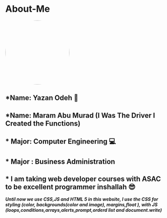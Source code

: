 # About-Me

<img src="img/myImage.jpg" height="auto" width="200" style="border-radius:50%"></img>

## *Name: Yazan Odeh 👨
## *Name: Maram Abu Murad (I Was The Driver I Created the Functions)

## * Major: Computer Engineering 💻  
## * Major : Business Administration

## * I am taking web developer courses with ASAC to be excellent programmer inshallah 😎

***Until now we use CSS,JS and HTML 5 in this website, I use the CSS for styling (color, backgrounds(color and image), margins,float ), with JS (loops,conditions,arrays,alerts,prompt,orderd list and document.write)***

